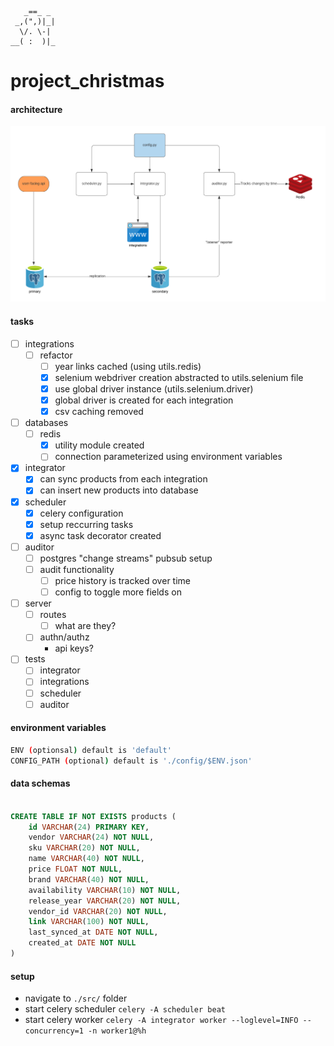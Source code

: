        _==_ _
     _,(",)|_|
      \/. \-|
    __( :  )|_

# project_christmas

#### architecture

![architecture](./images/architecture.png?raw=true "High-Level Architecture")

#### tasks
- [ ] integrations
    - [ ] refactor
        - [ ] year links cached (using utils.redis)
        - [x] selenium webdriver creation abstracted to utils.selenium file
        - [x] use global driver instance (utils.selenium.driver)
        - [x] global driver is created for each integration
        - [x] csv caching removed
- [ ] databases
    - [ ] redis
        - [x] utility module created
        - [ ] connection parameterized using environment variables
- [x] integrator
    - [x] can sync products from each integration
    - [x] can insert new products into database
- [x] scheduler
    - [x] celery configuration
    - [x] setup reccurring tasks
    - [x] async task decorator created
- [ ] auditor
    - [ ] postgres "change streams" pubsub setup
    - [ ] audit functionality
        - [ ] price history is tracked over time
        - [ ] config to toggle more fields on
- [ ] server
    - [ ] routes
        - [ ] what are they?
    - [ ] authn/authz
        - api keys?
- [ ] tests
    - [ ] integrator
    - [ ] integrations
    - [ ] scheduler
    - [ ] auditor

#### environment variables
```bash
ENV (optionsal) default is 'default'
CONFIG_PATH (optional) default is './config/$ENV.json'
```

#### data schemas
```sql

CREATE TABLE IF NOT EXISTS products (
    id VARCHAR(24) PRIMARY KEY,
    vendor VARCHAR(24) NOT NULL,
    sku VARCHAR(20) NOT NULL,
    name VARCHAR(40) NOT NULL,
    price FLOAT NOT NULL,
    brand VARCHAR(40) NOT NULL,
    availability VARCHAR(10) NOT NULL,
    release_year VARCHAR(20) NOT NULL,
    vendor_id VARCHAR(20) NOT NULL,
    link VARCHAR(100) NOT NULL,
    last_synced_at DATE NOT NULL,
    created_at DATE NOT NULL
)

```

#### setup
- navigate to `./src/` folder
- start celery scheduler `celery -A scheduler beat`
- start celery worker `celery -A integrator worker --loglevel=INFO --concurrency=1 -n worker1@%h`